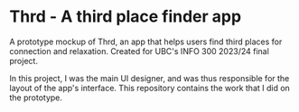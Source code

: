 # Thrd - A third place finder app
A prototype mockup of Thrd, an app that helps users find third places for connection and relaxation. Created for UBC's INFO 300 2023/24 final project.

In this project, I was the main UI designer, and was thus responsible for the layout of the app's interface. This repository contains the work that I did on the prototype.
